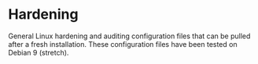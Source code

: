 # Hardening
General Linux hardening and auditing configuration files that can be pulled after a fresh installation. These configuration files have been tested on Debian 9 (stretch).
